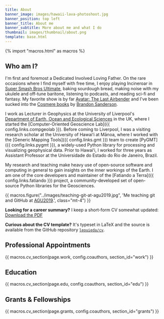 ```yaml
---
title: About
banner_image: images/hawaii-lava-photoshoot.jpg
banner_position: top left
banner_title: About me
banner_subtitle: More about me and what I do
thumbnail: images/thumbnail/about.png
template: base.html
---
```


{% import "macros.html" as macros %}

## Who am I?

I'm first and foremost a Dedicated Involved Loving Father.
On the rare occasions where I find myself with free time, I enjoy
playing Incineroar in [Super Smash Bros Ultimate][smash],
baking sourdough bread,
making noise with my ukulele and off-tune baritone,
listening to podcasts,
and reading sci-fi and fantasy.
My favorite show is by far [Avatar: The Last Airbender][avatar]
and I've been sucked into the [Cosmere books][cosmere] by
[Brandon Sanderson][sanderson].

I work as Lecturer in Geophysics at the University of Liverpool's
[Department of Earth, Ocean and Ecological Sciences][deoes] in the UK,
where I started the [Computer-Oriented Geoscience Lab]({{ config.links.compgeolab }}).
Before coming to Liverpool, I was a visiting research scholar at the
University of Hawaiʻi at Mānoa, where I worked with the
[Generic Mapping Tools]({{ config.links.gmt }}) team to create
[PyGMT]({{ config.links.pygmt }}), a widely-used Python library for processing
and visualizing geophysical data.
Prior to Hawaiʻi, I worked for three years as Assistant Professor at the
Universidade do Estado do Rio de Janeiro, Brazil.

My research and teaching make heavy use of open-source software and computing
in general to gain insights on the inner workings of the Earth.
I am one of the core developers and maintainer of the
[Fatiando a Terra]({{ config.links.fatiando }}) project, a community-developed set of open-source
Python libraries for the Geosciences.

{{ macros.figure("../images/teaching-git-at-agu2019.jpg", 'Me teaching git and GitHub at <a href="https://github.com/agu-ossi/2019-agu-oss">AGU2019</a>.', class="mt-4") }}

[deoes]: https://www.liverpool.ac.uk/earth-ocean-and-ecological-sciences/
[ssi-fellowship]: https://software.ac.uk/about/fellows/leonardo-uieda
[smash]: https://en.wikipedia.org/wiki/Super_Smash_Bros._Ultimate
[sanderson]: https://en.wikipedia.org/wiki/Brandon_Sanderson
[cosmere]: https://coppermind.net/
[avatar]: https://en.wikipedia.org/wiki/Avatar%3A_The_Last_Airbender

<div class="callout callout-note mt-4">

**Looking for a career summary?** I keep a short-form CV somewhat updated:
<a class="nowrap" href="https://www.leouieda.com/cv/leonardo_uieda_cv_summary.pdf" target="_blank" type="application/pdf" rel="external noopener noreferrer">
<i class="fa fa-download" aria-hidden="true"></i>
Download the PDF
</a>

**Curious about the CV template?** It's typeset in LaTeX and the source is
available from the GitHub repository
<a class="nowrap" href="https://github.com/leouieda/cv"><i class="mx-1 fab fa-github" aria-hidden="true"></i><code>leouieda/cv</code></a>.

</div>

## Professional Appointments

{{ macros.cv_section(page.work, config.coauthors, section_id="work") }}

## Education

{{ macros.cv_section(page.edu, config.coauthors, section_id="edu") }}

## Grants & Fellowships

{{ macros.cv_section(page.grants, config.coauthors, section_id="grants") }}
